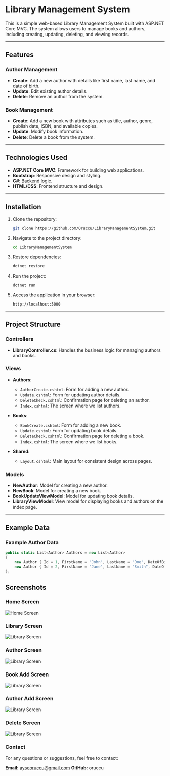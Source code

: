 # Library Management System

This is a simple web-based Library Management System built with ASP.NET Core MVC. The system allows users to manage books and authors, including creating, updating, deleting, and viewing records.

---

## Features

### Author Management
- **Create**: Add a new author with details like first name, last name, and date of birth.
- **Update**: Edit existing author details.
- **Delete**: Remove an author from the system.

### Book Management
- **Create**: Add a new book with attributes such as title, author, genre, publish date, ISBN, and available copies.
- **Update**: Modify book information.
- **Delete**: Delete a book from the system.

---

## Technologies Used
- **ASP.NET Core MVC**: Framework for building web applications.
- **Bootstrap**: Responsive design and styling.
- **C#**: Backend logic.
- **HTML/CSS**: Frontend structure and design.

---

## Installation

1. Clone the repository:
    ```bash
    git clone https://github.com/Oruccu/LibraryManagementSystem.git
    ```

2. Navigate to the project directory:
    ```bash
    cd LibraryManagementSystem
    ```

3. Restore dependencies:
    ```bash
    dotnet restore
    ```

4. Run the project:
    ```bash
    dotnet run
    ```

5. Access the application in your browser:
    ```
    http://localhost:5000
    ```

---

## Project Structure

### Controllers
- **LibraryController.cs**: Handles the business logic for managing authors and books.

### Views
- **Authors**:
  - `AuthorCreate.cshtml`: Form for adding a new author.
  - `Update.cshtml`: Form for updating author details.
  - `DeleteCheck.cshtml`: Confirmation page for deleting an author.
  - `Index.cshtml`: The screen where we list authors.
  
- **Books**:
  - `BookCreate.cshtml`: Form for adding a new book.
  - `Update.cshtml`: Form for updating book details.
  - `DeleteCheck.cshtml`: Confirmation page for deleting a book.
  - `Index.cshtml`: The screen where we list books.

- **Shared**:
  - `Layout.cshtml`: Main layout for consistent design across pages.

### Models
- **NewAuthor**: Model for creating a new author.
- **NewBook**: Model for creating a new book.
- **BookUpdateViewModel**: Model for updating book details.
- **LibraryViewModel**: View model for displaying books and authors on the index page.

---

## Example Data

### Example Author Data
```csharp
public static List<Author> Authors = new List<Author>
{
    new Author { Id = 1, FirstName = "John", LastName = "Doe", DateOfBirth = new DateTime(1980, 5, 12) },
    new Author { Id = 2, FirstName = "Jane", LastName = "Smith", DateOfBirth = new DateTime(1975, 8, 22) }
};
```
## Screenshots
### Home Screen
![Home Screen](/Assets/Home.png)

### Library Screen
![Library Screen](/Assets/Library.png)

### Author Screen
![Library Screen](/Assets/Author.png)

### Book Add Screen
![Library Screen](/Assets/AddBook.png)

### Author Add Screen
![Library Screen](/Assets/AddAuthor.png)

### Delete Screen
![Library Screen](/Assets/DeleteCheck.png)


### Contact
For any questions or suggestions, feel free to contact:

**Email:** ayseoruccu@gmail.com
**GitHub:** oruccu